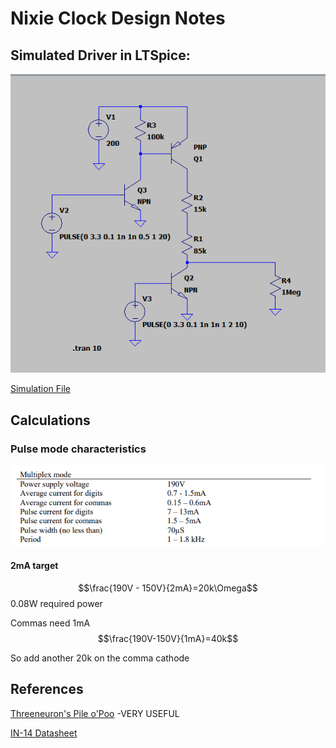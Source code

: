 # Nixie Clock Design Notes

## Simulated Driver in LTSpice:
![nixie driver circuit](ltspice-sim.png)

[Simulation File](../simulations/Nixie%20Driver.asc)

## Calculations
### Pulse mode characteristics
![Pulse mode characteristics](./Screenshot%202025-08-03%20062218.png)


#### 2mA target
$$\frac{190V - 150V}{2mA}=20k\Omega$$
0.08W required power

Commas need 1mA
$$\frac{190V-150V}{1mA}=40k$$

So add another 20k on the comma cathode


## References
[Threeneuron's Pile o'Poo](https://threeneurons.wordpress.com/nixie-power-supply/) -VERY USEFUL

[IN-14 Datasheet](https://tubehobby.com/datasheets/in14.pdf)
